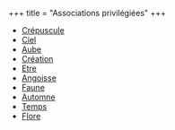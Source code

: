 +++
title = "Associations privilégiées"
+++
- [Crépuscule](/categories/crépuscule)
- [Ciel](/categories/ciel)
- [Aube](/categories/aube)
- [Création](/categories/création)
- [Etre](/categories/etre)
- [Angoisse](/categories/angoisse)
- [Faune](/categories/faune)
- [Automne](/categories/automne)
- [Temps](/categories/temps)
- [Flore](/categories/flore)
